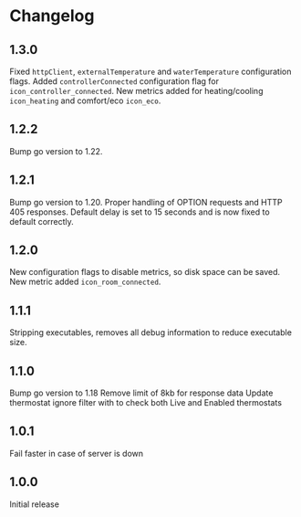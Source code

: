 # Changelog

## 1.3.0

Fixed `httpClient`, `externalTemperature` and `waterTemperature` configuration flags.
Added `controllerConnected` configuration flag for `icon_controller_connected`.
New metrics added for heating/cooling `icon_heating` and comfort/eco `icon_eco`.

## 1.2.2

Bump go version to 1.22.

## 1.2.1

Bump go version to 1.20.
Proper handling of OPTION requests and HTTP 405 responses.
Default delay is set to 15 seconds and is now fixed to default correctly.

## 1.2.0

New configuration flags to disable metrics, so disk space can be saved.
New metric added `icon_room_connected`.

## 1.1.1

Stripping executables, removes all debug information to reduce executable size.

## 1.1.0

Bump go version to 1.18
Remove limit of 8kb for response data
Update thermostat ignore filter with to check both Live and Enabled thermostats

## 1.0.1

Fail faster in case of server is down

## 1.0.0

Initial release
